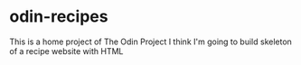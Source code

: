 # odin-recipes
This is a home project of The Odin Project
I think I'm going to build skeleton of a recipe website with HTML